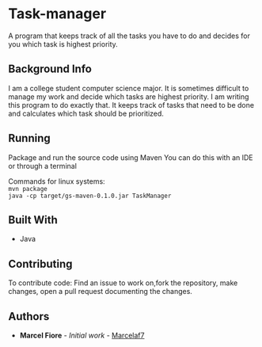 # Task-manager

A program that keeps track of all the tasks you have to do and decides for you which task is highest priority.

## Background Info

I am a college student computer science major. It is sometimes difficult to manage my work and decide which tasks are highest priority. I am writing this program to do exactly that. It keeps track of tasks that need to be done and calculates which task should be prioritized.

## Running

Package and run the source code using Maven
You can do this with an IDE or through a terminal

Commands for linux systems:  
`mvn package`  
`java -cp target/gs-maven-0.1.0.jar TaskManager`

## Built With

* Java

## Contributing

To contribute code:
Find an issue to work on,fork the repository, make changes, open a pull request documenting the changes.

## Authors

* **Marcel Fiore** - *Initial work* - [Marcelaf7](https://github.com/marcelaf7)
